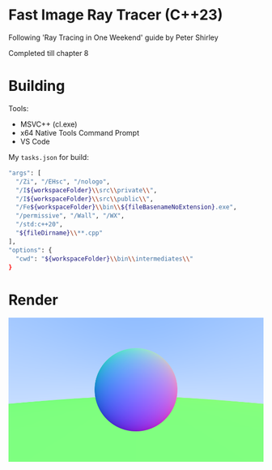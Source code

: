 # Fast Image Ray Tracer (C++23)

Following 'Ray Tracing in One Weekend' guide by Peter Shirley

Completed till chapter 8

# Building
Tools:
- MSVC++ (cl.exe)
- x64 Native Tools Command Prompt
- VS Code

My `tasks.json` for build:
```bash
"args": [
  "/Zi", "/EHsc", "/nologo",
  "/I${workspaceFolder}\\src\\private\\",
  "/I${workspaceFolder}\\src\\public\\",
  "/Fe${workspaceFolder}\\bin\\${fileBasenameNoExtension}.exe",
  "/permissive", "/Wall", "/WX",
  "/std:c++20",
  "${fileDirname}\\**.cpp"
],
"options": {
  "cwd": "${workspaceFolder}\\bin\\intermediates\\"
}
```

# Render

![Render](bin/render.png)
